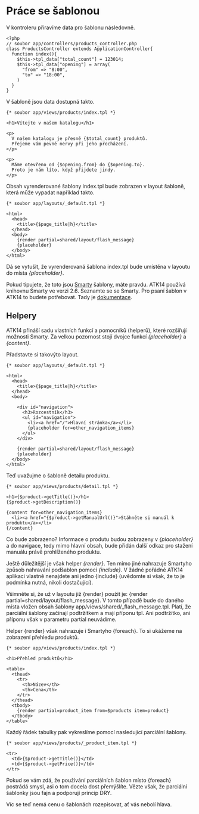 Práce se šablonou
=================

V kontroleru přiravíme data pro šablonu následovně.

    <?php
    // soubor app/controllers/products_controller.php
    class ProductsController extends ApplicationController{
      function index(){
        $this->tpl_data["total_count"] = 123014;
        $this->tpl_data["opening"] = array(
          "from" => "8:00",
          "to" => "18:00",
        )
      }
    }

V šabloně jsou data dostupná takto.

    {* soubor app/views/products/index.tpl *}
    
    <h1>Vítejte v našem katalogu</h1>
    
    <p>
      V našem katalogu je přesně {$total_count} produktů.
      Přejeme vám pevné nervy při jeho procházení.
    </p>

    <p>
      Máme otevřeno od {$opening.from} do {$opening.to}.
      Proto je nám líto, když přijdete jindy.
    </p>

Obsah vyrenderované šablony index.tpl bude zobrazen v layout šabloně, která může vypadat například takto.

    {* soubor app/layouts/_default.tpl *}
    
    <html>
      <head>
        <title>{$page_title|h}</title>
      </head>
      <body>
        {render partial=shared/layout/flash_message}
        {placeholder}
      </body>
    </html>

Dá se vytušit, že vyrenderovaná šablona index.tpl bude umístěna v layoutu do místa *{placeholder}*.

Pokud tipujete, že toto jsou [Smarty](http://www.smarty.net/) šablony, máte pravdu. ATK14 používá knihovnu Smarty ve verzi 2.6.
Seznamte se se Smarty. Pro psaní šablon v ATK14 to budete potřebovat. Tady je [dokumentace](http://www.smarty.net/docsv2/en/).

Helpery
-------

ATK14 přináší sadu vlastních funkcí a pomocníků (helperů), které rozšiřují možnosti Smarty.
Za velkou pozornost stojí dvojce funkcí *{placeholder}* a *{content}*.

Přadstavte si takovýto layout.

    {* soubor app/layouts/_default.tpl *}
    
    <html>
      <head>
        <title>{$page_title|h}</title>
      </head>
      <body>

        <div id="navigation">
          <h3>Rozcestník</h3>
          <ul id="navigation">
            <li><a href="/">Hlavní stránka</a></li>
            {placeholder for=other_navigation_items}
          </ul>
        </div>

        {render partial=shared/layout/flash_message}
        {placeholder}
      </body>
    </html>

Teď uvažujme o šabloně detailu produktu.

    {* soubor app/views/products/detail.tpl *}

    <h1>{$product->getTitle()}</h1>
    {$product->getDescription()}

    {content for=other_navigation_items}
      <li><a href="{$product->getManualUrl()}">Stáhněte si manuál k produktu</a></li>
    {/content}

Co bude zobrazeno? Informace o produtu budou zobrazeny v *{placeholder}* a do navigace, tedy mimo hlavní obsah, bude přidán další odkaz pro stažení manuálu právě prohlíženého produktu.

Ještě důležitější je však helper *{render}*. Ten mimo jiné nahrazuje Smartyho způsob nahravání podšablon pomocí *{include}*. V žádné pořádné ATK14 aplikaci vlastně nenajdete ani jedno
{include} (uvědomte si však, že to je podmínka nutná, nikoli dostačující).

Všimněte si, že už v layoutu již {render} použit je: {render partial=shared/layout/flash_message}. V tomto případě bude do daného místa vložen obsah šablony app/views/shared/\_flash\_message.tpl.
Platí, že parciální šablony začínají podtržítkem a mají příponu tpl. Ani podtržítko, ani příponu však v parametru partial neuvádíme.

Helper {render} však nahrazuje i Smartyho {foreach}. To si ukážeme na zobrazení přehledu produktů.

    {* soubor app/views/products/index.tpl *}

    <h1>Přehled produktů</h1>
  
    <table>
      <thead>
        <tr>
          <th>Název</th>
          <th>Cena</th>
        </tr>
      </thead>
      <tbody>
        {render partial=product_item from=$products item=product}
      </tbody>
    </table>

Každý řádek tabulky pak vykreslíme pomocí nasledující parciální šablony.

    {* soubor app/views/products/_product_item.tpl *}
    
    <tr>
      <td>{$product->getTitle()}</td>
      <td>{$product->getPrice()}</td>
    </tr>

Pokud se vám zdá, že používání parciálních šablon místo {foreach} postrádá smysl, asi o tom docela dost přemýšlíte. Vězte však, že parciální šablonky jsou fajn a podporují princip DRY.

Víc se teď nemá cenu o šablonách rozepisovat, ať vás nebolí hlava.

